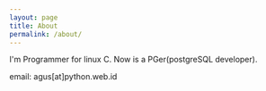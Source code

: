```yaml
---
layout: page
title: About
permalink: /about/
---
```


I'm Programmer for linux C. Now is a PGer(postgreSQL developer).

email: agus[at]python.web.id
